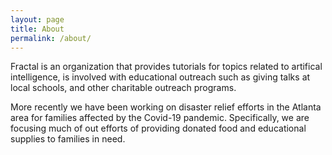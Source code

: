 ```yaml
---
layout: page
title: About
permalink: /about/
---
```


Fractal is an organization that provides tutorials for topics related to artifical intelligence, is involved with educational outreach such as giving talks at local schools, and other charitable outreach programs.

More recently we have been working on disaster relief efforts in the Atlanta area for families affected by the Covid-19 pandemic. Specifically, we are focusing much of out efforts of providing donated food and educational supplies to families in need.
